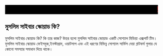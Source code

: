 
<head>
  <title>
    MUSLIM SPAMMING CYBER SQUAD
  </title>
  <style>
    h1{
    font-size: 25px;
    color: black;
    text-align: center;
    font-family: "Arial", sans-serif; /* এখানে স্ট্যান্ডার্ড ফন্টের নাম দিন */
}
  </style>
  <marquee direction="center" behavior="scrool" style="color:red; font-size:25px; background-color:black"> 
  ! আস্সালামুআলাইকুম! মুসলিম স্পমিং সাইবার স্কোয়াড এর অফিসিয়াল ওয়েবসাইট এ আপনাকে স্বাগতম
  </marquee>
  <body>
    <h2> মুসলিম সাইবার স্কোয়াড কি?</h2>
    <p1>মুসলিম সাইবার স্কোয়াড কি? কি তার কাজ? উত্তর হলো মুসলিম সাইবার স্কোয়াড একটি সোশ্যাল মিডিয়া এক্সপার্ট টিম। মুসলিম সাইবার স্কোয়াড ফেইসবুক,ইনস্টাগ্রাম, ওয়াটসাপ এবং এই ধরণের বিভিন্ন সোশ্যাল সার্ভিস দেয়া প্লাটফর্ম গুলার যে কোনো সমস্যার সমাধান দিয়ে থাকে।</p1>
  </body>
</head>
